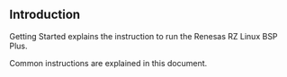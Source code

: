 ## Introduction

Getting Started explains the instruction to run the Renesas RZ Linux BSP Plus.

Common instructions are explained in this document.
